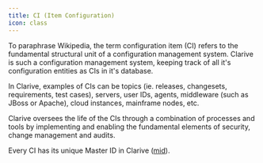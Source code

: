 ```yaml
---
title: CI (Item Configuration)
icon: class
---
```


To paraphrase Wikipedia, the term configuration item (CI) refers to the fundamental structural 
unit of a configuration management system. Clarive is such a configuration management system, 
keeping track of all it's configuration entities as CIs in it's database. 

In Clarive, examples of CIs can be topics (ie. releases, changesets, requirements, test cases), 
servers, user IDs, agents, middleware (such as JBoss or Apache), cloud instances, mainframe nodes, etc. 

Clarive oversees the life of the CIs through a combination of processes and tools by implementing
and enabling the fundamental elements of security, change management and audits. 

Every CI has its unique Master ID in Clarive ([mid](concepts/mid)).
